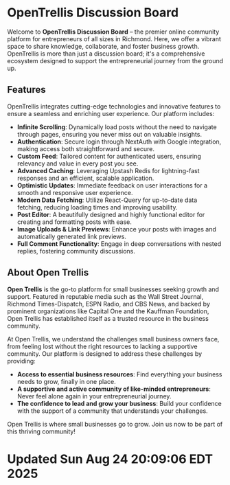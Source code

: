 # OpenTrellis Discussion Board

Welcome to **OpenTrellis Discussion Board** – the premier online community platform for entrepreneurs of all sizes in Richmond. Here, we offer a vibrant space to share knowledge, collaborate, and foster business growth. OpenTrellis is more than just a discussion board; it's a comprehensive ecosystem designed to support the entrepreneurial journey from the ground up.

## Features

OpenTrellis integrates cutting-edge technologies and innovative features to ensure a seamless and enriching user experience. Our platform includes:

- **Infinite Scrolling**: Dynamically load posts without the need to navigate through pages, ensuring you never miss out on valuable insights.
- **Authentication**: Secure login through NextAuth with Google integration, making access both straightforward and secure.
- **Custom Feed**: Tailored content for authenticated users, ensuring relevancy and value in every post you see.
- **Advanced Caching**: Leveraging Upstash Redis for lightning-fast responses and an efficient, scalable application.
- **Optimistic Updates**: Immediate feedback on user interactions for a smooth and responsive user experience.
- **Modern Data Fetching**: Utilize React-Query for up-to-date data fetching, reducing loading times and improving usability.
- **Post Editor**: A beautifully designed and highly functional editor for creating and formatting posts with ease.
- **Image Uploads & Link Previews**: Enhance your posts with images and automatically generated link previews.
- **Full Comment Functionality**: Engage in deep conversations with nested replies, fostering community discussions.

## About Open Trellis

**Open Trellis** is the go-to platform for small businesses seeking growth and support. Featured in reputable media such as the Wall Street Journal, Richmond Times-Dispatch, ESPN Radio, and CBS News, and backed by prominent organizations like Capital One and the Kauffman Foundation, Open Trellis has established itself as a trusted resource in the business community.

At Open Trellis, we understand the challenges small business owners face, from feeling lost without the right resources to lacking a supportive community. Our platform is designed to address these challenges by providing:

- **Access to essential business resources**: Find everything your business needs to grow, finally in one place.
- **A supportive and active community of like-minded entrepreneurs**: Never feel alone again in your entrepreneurial journey.
- **The confidence to lead and grow your business**: Build your confidence with the support of a community that understands your challenges.

Open Trellis is where small businesses go to grow. Join us now to be part of this thriving community!

# Updated Sun Aug 24 20:09:06 EDT 2025
